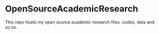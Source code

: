 # OpenSourceAcademicResearch
This repo hosts my open source academic research files, codes, data and so on.
